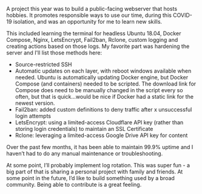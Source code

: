 A project this year was to build a public-facing webserver that hosts hobbies. It promotes responsible ways to use our time, during this COVID-19 isolation, and was an opportunity for me to learn new skills.

This included learning the terminal for headless Ubuntu 18.04, Docker Compose, Nginx, LetsEncrypt, Fail2ban, Rclone, custom logging and creating actions based on those logs. My favorite part was hardening the server and I'll list those methods here:

* Source-restricted SSH
* Automatic updates on each layer, with reboot windows available when needed. Ubuntu is automatically updating Docker engine, but Docker Compose (and containers) needed to be scripted. The download link for Compose does need to be manually changed in the script every so often, but that is quick…would be nice if Docker had a static link for the newest version.
* Fail2ban: added custom definitions to deny traffic after x unsuccessful login attempts
* LetsEncrypt: using a limited-access Cloudflare API key (rather than storing login credentials) to maintain an SSL Certificate
* Rclone: leveraging a limited-access Google Drive API key for content

Over the past few months, it has been able to maintain 99.9% uptime and I haven’t had to do any manual maintenance or troubleshooting.

At some point, I’ll probably implement log rotation. This was super fun - a big part of that is sharing a personal project with family and friends. At some point in the future, I’d like to build something used by a broad community. Being able to contribute is a great feeling.
